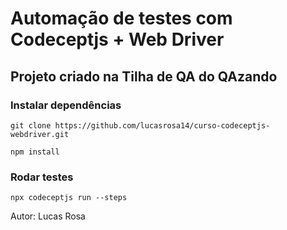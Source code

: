 # Automação de testes com Codeceptjs + Web Driver

## Projeto criado na Tilha de QA do QAzando

### Instalar dependências

```
git clone https://github.com/lucasrosa14/curso-codeceptjs-webdriver.git
```
```
npm install
```

### Rodar testes

```
npx codeceptjs run --steps
```

Autor: Lucas Rosa